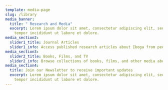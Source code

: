 ```yaml
---
template: media-page
slug: /library
media_banner:
  title: " Research and Media"
  excerpt: Lorem ipsum dolor sit amet, consectetur adipiscing elit, sed do eiusmod
    tempor incididunt ut labore et dolore.
media_section2:
  slider1_title: Journal Articles
  slider1_info: Access published research articles about Iboga from peer-reviewed journals
media_section3:
  slider2_title: Books, Films, and TV
  slider2_info: Browse collections of books, films, and other media about Iboga
media_section4:
  title: Join our Newsletter to receive important updates
  excerpt: Lorem ipsum dolor sit amet, consectetur adipiscing elit, sed do eiusmod
    tempor incididunt ut labore et dolore.
---
```

